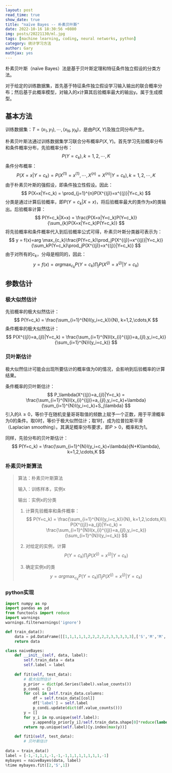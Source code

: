 ```yaml
---
layout: post
read_time: true
show_date: true
title: "naïve Bayes -- 朴素贝叶斯"
date: 2022-10-16 18:30:56 +0800
img: posts/20221130/ml.jpg
tags: [machine learning, coding, neural networks, python]
category: 统计学习方法
author: Gary
mathjax: yes
---
```


朴素贝叶斯（naïve Bayes）法是基于贝叶斯定理和特征条件独立假设的分类方法。

对于给定的训练数据集，首先基于特征条件独立假设学习输入输出的联合概率分布；然后基于此概率模型，对输入的x计算其后验概率最大的输出y。属于生成模型。

## 基本方法

训练数据集：$T = {(x_1,y_1),\cdots,(x_N,y_N)}$，是由$P(X,Y)$及独立同分布产生。

朴素贝叶斯法通过训练数据集学习联合分布概率$P(X,Y)$。首先学习先验概率分布和条件概率分布，先验概率分布：
$$
P(Y=c_k),k = 1,2,\cdots,K
$$
条件分布概率：
$$
P(X=x|Y=c_k) = P(X^{(1)}=x^{(1)},\cdots,X^{(n)}=X^{(n)}|Y=c_k), k=1,2,\cdots,K
$$
由于朴素贝叶斯的强假设，即条件独立性假设。因此：
$$
P(X=x|Y=c_k) = \prod_{j=1}^{n}P(X^{(j)}=x^{(j)}|Y=c_k)
$$
分类是通过计算后验概率，即$P(Y=c_k|X=x)$，将后验概率最大的类作为x的类输出。后验概率计算：
$$
P(Y=c_k|X=x) = \frac{P(X=x|Y=c_k)P(Y=c_k)}{\sum_{k}P(X=x|Y=c_k)P(Y=c_k)}
$$
将先验概率和条件概率代入到后验概率公式可得，朴素贝叶斯分类器可表示为：
$$
y = f(x)=arg \max_{c_k}\frac{P(Y=c_k)\prod_jP(X^{(j)}=x^{(j)}|Y=c_k)}{\sum_kP(Y=c_k)\prod_jP(X^{(j)}=x^{(j)}|Y=c_k)}
$$
由于对所有的$c_k$，分母是相同的，因此：
$$
y = f(x)=arg \max_{c_k}P(Y=c_k)\prod_jP(X^{(j)}=x^{(j)}|Y=c_k)
$$

## 参数估计

### 极大似然估计

先验概率的极大似然估计：
$$
P(Y=c_k) = \frac{\sum_{i=1}^{N}I(y_i=c_k)}{N}, k=1,2,\cdots,K
$$
条件概率的极大似然估计：
$$
P(X^{(j)}=a_{jl}|Y=c_k) = \frac{\sum_{i=1}^{N}I(x_{i}^{(j)}=a_{jl},y_i=c_k)}{\sum_{i=1}^{N}I(y_i=c_k)}
$$

### 贝叶斯估计

极大似然估计可能会出现所要估计的概率值为0的情况，会影响到后验概率的计算结果。

条件概率的贝叶斯估计：
$$
P_\lambda(X^{(j)}=a_{jl}|Y=c_k) = \frac{\sum_{i=1}^{N}I(x_{i}^{(j)}=a_{jl},y_i=c_k)+\lambda}{\sum_{i=1}^{N}I(y_i=c_k)+S_j\lambda}
$$
引入的$\lambda\geq0$，等价于在随机变量哥哥取值的频数上赋予一个正数，用于平滑概率为0的条件。取0时，等价于极大似然估计；取1时，成为拉普拉斯平滑（Laplacian smoothing）。其满足概率分布要求，即$P>0$，概率和为1。

同样，先验分布的贝叶斯估计：
$$
P(Y=c_k) = \frac{\sum_{i=1}^{N}I(y_i=c_k)+\lambda}{N+K\lambda}, k=1,2,\cdots,K
$$


### 朴素贝叶斯算法

> 算法：朴素贝叶斯算法
>
> 输入：训练样本，实例x
>
> 输出：实例x的分类
>
> 1. 计算先验概率和条件概率：
>    $$
>    P(Y=c_k) = \frac{\sum_{i=1}^{N}I(y_i=c_k)}{N}, k=1,2,\cdots,K\\
>    P(X^{(j)}=a_{jl}|Y=c_k) = \frac{\sum_{i=1}^{N}I(x_{i}^{(j)}=a_{jl},y_i=c_k)}{\sum_{i=1}^{N}I(y_i=c_k)}
>    $$
>    
>
> 2. 对给定的实例，计算
>    $$
>    P(Y=c_k)\prod_jP(X^{(j)}=x^{(j)}|Y=c_k)
>    $$
>
> 3. 确定实例x的类
>    $$
>    y = arg \max_{c_k}P(Y=c_k)\prod_jP(X^{(j)}=x^{(j)}|Y=c_k)
>    $$

### python实现

```python
import numpy as np
import pandas as pd
from functools import reduce
import warnings
warnings.filterwarnings('ignore')

def train_data():
    data = pd.DataFrame([[1,1,1,1,1,2,2,2,2,2,3,3,3,3,3],['S','M','M','S','S','S','M','M','L','L','L','M','M','L','L'],[1,1,1,1,1,2,2,2,2,2,3,3,3,3,3][::-1]]).T
    return data

class naiveBayes:
    def __init__(self, data, label):
        self.train_data = data
        self.label = label
    
    def fit(self, test_data):
        # 极大似然估计
        p_prior = dict(pd.Series(label).value_counts())
        p_condi = {}
        for col in self.train_data.columns:
            df = self.train_data[[col]]
            df['label'] = self.label
            p_condi.update(dict(df.value_counts()))
        y = []
        for y_i in np.unique(self.label):
            y.append(p_prior[y_i]/self.train_data.shape[0]*reduce(lambda x0,x1:x0*x1,[p_condi[(i,y_i)]/p_prior[y_i] for i in test_data]))
        return np.unique(self.label)[y.index(max(y))]
    
    def fit1(self, test_data):
        # 贝叶斯估计
        
data = train_data()
label = [-1,-1,1,1,-1,-1,-1,1,1,1,1,1,1,1,-1]
mybayes = naiveBayes(data, label)
%time mybayes.fit([2,'S',1])
```

